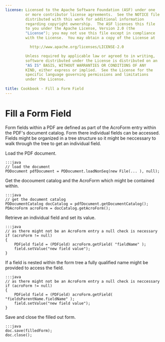 ```yaml
---
license: Licensed to the Apache Software Foundation (ASF) under one
         or more contributor license agreements.  See the NOTICE file
         distributed with this work for additional information
         regarding copyright ownership.  The ASF licenses this file
         to you under the Apache License, Version 2.0 (the
         "License"); you may not use this file except in compliance
         with the License.  You may obtain a copy of the License at

           http://www.apache.org/licenses/LICENSE-2.0

         Unless required by applicable law or agreed to in writing,
         software distributed under the License is distributed on an
         "AS IS" BASIS, WITHOUT WARRANTIES OR CONDITIONS OF ANY
         KIND, either express or implied.  See the License for the
         specific language governing permissions and limitations
         under the License.
         
title: Cookbook - Fill a Form Field
---
```


Fill a Form Field
==================

Form fields within a PDF are defined as part of the AcroForm entry within the PDF's document catalog.
Form there individual fields can be accessed. Fields might be organized in a tree structure so it might
be neccessary to walk through the tree to get an individual field.

Load the PDF document.

	:::java
    // load the document
    PDDocument pdfDocument = PDDocument.loadNonSeq(new File(... ), null);

Get the docoument catalog and the AcroForm which might be contained within.

	:::java
    // get the document catalog
	PDDocumentCatalog docCatalog = pdfDocument.getDocumentCatalog();
    PDAcroForm acroForm = docCatalog.getAcroForm();

Retrieve an individual field and set its value.

	:::java
    // as there might not be an AcroForm entry a null check is necessary
    if (acroForm != null)
    {
        PDField field = (PDField) acroForm.getField( "fieldName" );
        field.setValue("new field value");
    }

If a field is nested within the form tree a fully qualified name might be provided
to access the field.

	:::java
    // as there might not be an AcroForm entry a null check is neccessary
    if (acroForm != null)
    {
        PDField field = (PDField) acroForm.getField( "fieldsParentName.fieldName" );
        field.setValue("new field value");
    }
    
Save and close the filled out form.

	:::java
    doc.save(filledForm);
    doc.close();

